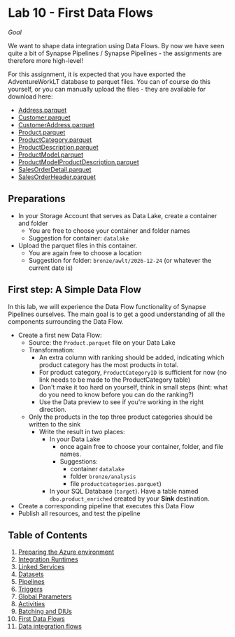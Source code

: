 # Lab 10 - First Data Flows

*Goal*

We want to shape data integration using Data Flows. By now we have seen quite a bit of Synapse Pipelines / Synapse Pipelines - the assignments are therefore more high-level!

For this assignment, it is expected that you have exported the AdventureWorkLT database to parquet files. You can of course do this yourself, or you can manually upload the files - they are available for download here:

* [Address.parquet](parquetfiles/Address.parquet)
* [Customer.parquet](parquetfiles/Customer.parquet)
* [CustomerAddress.parquet](parquetfiles/CustomerAddress.parquet)
* [Product.parquet](parquetfiles/Product.parquet)
* [ProductCategory.parquet](parquetfiles/ProductCategory.parquet)
* [ProductDescription.parquet](parquetfiles/ProductDescription.parquet)
* [ProductModel.parquet](parquetfiles/ProductModel.parquet)
* [ProductModelProductDescription.parquet](parquetfiles/ProductModelProductDescription.parquet)
* [SalesOrderDetail.parquet](parquetfiles/SalesOrderDetail.parquet)
* [SalesOrderHeader.parquet](parquetfiles/SalesOrderHeader.parquet)

## Preparations

* In your Storage Account that serves as Data Lake, create a container and folder
  * You are free to choose your container and folder names
  * Suggestion for container: `datalake`
* Upload the parquet files in this container.
  * You are again free to choose a location
  * Suggestion for folder: `bronze/awlt/2026-12-24` (or whatever the current date is)

## First step: A Simple Data Flow

In this lab, we will experience the Data Flow functionality of Synapse Pipelines ourselves. The main goal is to get a good understanding of all the components surrounding the Data Flow.

* Create a first new Data Flow:
  * Source: the `Product.parquet` file on your Data Lake
  * Transformation:
    * An extra column with ranking should be added, indicating which product category has the most products in total.
    * For product category, `ProductCategoryID` is sufficient for now (no link needs to be made to the ProductCategory table)
    * Don't make it too hard on yourself, think in small steps (hint: what do you need to know before you can do the ranking?)
    * Use the Data preview to see if you're working in the right direction.
  * Only the products in the top three product categories should be written to the sink
    * Write the result in two places:
      * In your Data Lake 
        * once again free to choose your container, folder, and file names.
        * Suggestions:
          * container `datalake`
          * folder `bronze/analysis`
          * file `productcategories.parquet`)
      * In your SQL Database (`target`). Have a table named `dbo.product_enriched` created by your **Sink** destination.
* Create a corresponding pipeline that executes this Data Flow
* Publish all resources, and test the pipeline

## Table of Contents

1. [Preparing the Azure environment](../Lab1/LabInstructions1.md)
2. [Integration Runtimes](../Lab2/LabInstructions2.md)
3. [Linked Services](../Lab3/LabInstructions3.md)
4. [Datasets](../Lab4/LabInstructions4.md)
5. [Pipelines](../Lab5/LabInstructions5.md)
6. [Triggers](../Lab6/LabInstructions6.md)
7. [Global Parameters](../Lab7/LabInstructions7.md)
8. [Activities](../Lab8/LabInstructions8.md)
9. [Batching and DIUs](../Lab9/LabInstructions9.md)
10. [First Data Flows](../Lab10/LabInstructions10.md)
11. [Data integration flows](../Lab11/LabInstructions11.md)